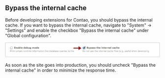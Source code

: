## Bypass the internal cache 

Before developing extensions for Contao, you should bypass the internal cache.
If you want to bypass the internal cache, navigate to "System" -> "Settings" and 
enable the checkbox "Bypass the internal cache" under "Global configuration".

![](images/bypass-internal-cache.jpg)

As soon as the site goes into production, you should uncheck "Bypass the 
internal cache" in order to minimize the response time.  
